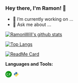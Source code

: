### Hey there, I'm Ramon! 👋

- 🔭 I’m currently working on ...
- 💬 Ask me about ...


[![RamonWill's github stats](https://github-readme-stats.vercel.app/api?username=RamonWill&theme=chartreuse-dark)](https://github.com/RamonWill)

[![Top Langs](https://github-readme-stats.vercel.app/api/top-langs/?username=RamonWill&layout=compact&theme=chartreuse-dark)](https://github.com/RamonWill)

[![ReadMe Card](https://github-readme-stats.vercel.app/api/pin/?username=RamonWill&repo=PortfolioAce&theme=dark)](https://github.com/RamonWill/PortfolioAce)


**Languages and Tools:**  

<code><img height="20" src="https://raw.githubusercontent.com/github/explore/80688e429a7d4ef2fca1e82350fe8e3517d3494d/topics/csharp/csharp.png"></code>
<code><img height="20" src="https://raw.githubusercontent.com/github/explore/80688e429a7d4ef2fca1e82350fe8e3517d3494d/topics/python/python.png"></code>


<!--
**RamonWill/RamonWill** is a ✨ _special_ ✨ repository because its `README.md` (this file) appears on your GitHub profile.

Here are some ideas to get you started:

- 🔭 I’m currently working on ...
- 🌱 I’m currently learning ...
- 👯 I’m looking to collaborate on ...
- 🤔 I’m looking for help with ...
- 💬 Ask me about ...
- 📫 How to reach me: ...
- 😄 Pronouns: ...
- ⚡ Fun fact: ...
-->
